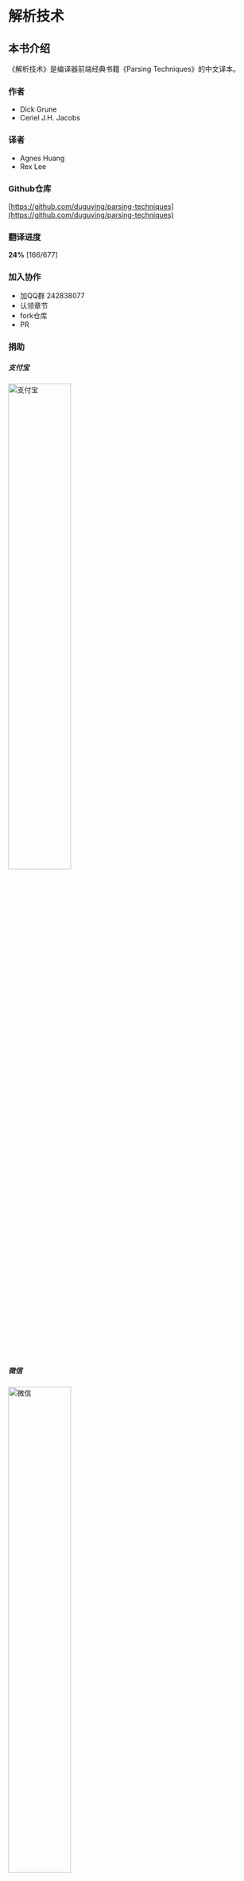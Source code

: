 # 解析技术

## 本书介绍

《解析技术》是编译器前端经典书籍《Parsing Techniques》的中文译本。

### 作者
- Dick Grune
- Ceriel J.H. Jacobs

### 译者
- Agnes Huang
- Rex Lee

### Github仓库
[https://github.com/duguying/parsing-techniques](https://github.com/duguying/parsing-techniques)

### 翻译进度
**24%** [166/677]

### 加入协作
- 加QQ群 242838077
- 认领章节
- fork仓库
- PR

### 捐助

##### 支付宝

<img src="./ebook/img/donate_alipay.jpg" alt="支付宝" style="width:50%"/>

##### 微信

<img src="./ebook/img/donate_wx.png" alt="微信" style="width:50%"/>

请各位捐助时备注一下称呼。以便能在列表中记录。感谢！

##### 捐献列表
|*昵称*|*金额*|*日期*|
|------|-----|-----|
|jello|￥20.00|2018/05/07|
|华子|￥50.00|2018/06/27|
|*杨|￥20.00|2018/09/13|
|江南四大才子|￥10.00|2018/10/17|
|*旭生|￥18.88|2018/11/28|
|forPandaria|￥20.00|2019/2/24|
|zhi|￥20.00|2019/04/01|
|Rainesli|￥50.00|2019/04/02|
|fangfang|￥50.00|2019/04/10|
|Kris|￥18.88|2019/05/04|
|逸飞|￥18.88|2019/05/26|
|哲|￥20.00|2019/09/03|
|匿名|￥10.00|2020/07/04|
|joker|￥50.00|2020/07/13|
|匿名|￥5.00|2020/10/24|